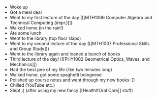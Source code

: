  - Woke up
 - Got a meal deal
 - Went to my first lecture of the day ([[MTH1006 Computer Algebra and Technical Computing (depr.)]])
 - Walked home (in the rain!)
 - Ate some lunch
 - Went to the library (top floor slaps)
 - Went to my second lecture of the day ([[MTH1007 Professional Skills and Group Study]])
 - Went to the library again and loaned a bunch of books
 - Third lecture of the day! ([[PHY1002 Geometrical Optics, Waves, and Mechanics]])
 - Had the best pee of my life (like two minutes long)
 - Walked home, got some spaghetti bolognese
 - Polished up course notes and went through my new books :D
 - Chilled (YouTube etc.)
 - Slept :) (after using my new fancy [[Health#Oral Care]] stuff)